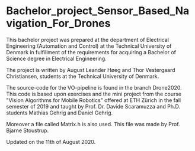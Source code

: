 # Bachelor_project_Sensor_Based_Navigation_For_Drones

This bachelor project was prepared at the department of Electrical Engineering (Automation and Control) at the Technical University of Denmark in fulfillment of the requirements for acquiring a Bachelor of Science degree in Electrical Engineering.

The project is written by August Leander Høeg and Thor Vestergaard Christiansen, students at the Technical University of Denmark.

The source-code for the VO-pipeline is found in the branch Drone2020. This code is based upon exercises and the mini project from the course "Vision Algorithms for Mobile Robotics" offered at ETH Zürich in the fall semester of 2019 and taught by Prof. Dr. Davide Scaramuzza and Ph.D. students Mathias Gehrig and Daniel Gehrig.

Moreover a file called Matrix.h is also used. This file was made by Prof. Bjarne Stoustrup.

Updated on the 11th of August 2020. 
